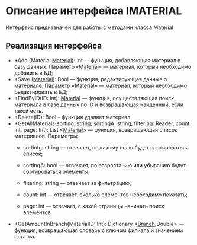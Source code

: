 # Описание интерфейса IMATERIAL 
Интерфейс предназначен для работы с методами класса Material

## Реализация интерфейса
* +Add (Material:[Material](https://github.com/To4ilko1/TatooParlor/blob/master/docs/Material.md "объект класса Material")): Int — функция, добавляющая материал в базу данных. Параметр «[Material](https://github.com/To4ilko1/TatooParlor/blob/master/docs/Material.md "объект класса Material")» — материал, 
который необходимо добавить в БД;
* +Save ([Material](https://github.com/To4ilko1/TatooParlor/blob/master/docs/Material.md "объект класса Material")): Bool — функция, редактирующая данные о материале. Параметр «[Material](https://github.com/To4ilko1/TatooParlor/blob/master/docs/Material.md "объект класса Material")» — 
материал, который необходимо редактировать в БД;
* +FindByID(ID: Int): [Material](https://github.com/To4ilko1/TatooParlor/blob/master/docs/Material.md "объект класса Material")  — функция, осуществляющая поиск материала в базе данных по ID и возвращающая найденный, если такой есть. 
* +Delete(ID): Bool – функция удаляет материал.
* +GetAllMaterials(sorting: string, sortingA: string, filtering: Reader, count: Int, page: Int): List <[Material](https://github.com/To4ilko1/TatooParlor/blob/master/docs/Material.md "объект класса Material")> — функция, возвращающая список материалов. 
Параметры: 
	* sortintg: string — отвечает, по какому полю будет сортироваться список;
  
	* sortingA: bool — отвечает, по возрастанию или убыванию будут сортироваться элементы;
  
	* filtering: string — отвечает за фильтрацию;
  
	* count: int — отвечает, сколько элементов необходимо показать;
  
	* page: int — отвечает, с какой страницы начинать поиск элементов.
* +GetAmountInBranch(MaterialID: Int): Dictionary <[Branch](https://github.com/To4ilko1/TatooParlor/blob/master/docs/Branch.md "объект класса Branch"),Double> — функция, возвращающая словарь с ключом филиала и значением остатка.